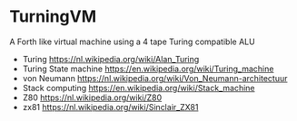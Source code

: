 # TurningVM
A Forth like virtual machine using a 4 tape Turing compatible ALU

- Turing https://nl.wikipedia.org/wiki/Alan_Turing
- Turing State machine https://en.wikipedia.org/wiki/Turing_machine
- von Neumann https://nl.wikipedia.org/wiki/Von_Neumann-architectuur
- Stack computing https://en.wikipedia.org/wiki/Stack_machine
- Z80 https://nl.wikipedia.org/wiki/Z80
- zx81 https://nl.wikipedia.org/wiki/Sinclair_ZX81
